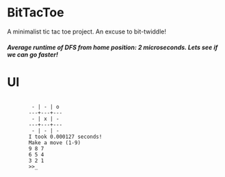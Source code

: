 # BitTacToe
 
A minimalist tic tac toe project. An excuse to bit-twiddle!  

#### *Average runtime of DFS from home position: 2 microseconds. Lets see if we can go faster!*

# UI

<pre>
 <code>
        - | - | o
       ---+---+---
        - | x | -
       ---+---+---
        - | - | -
       I took 0.000127 seconds!
       Make a move (1-9)
       9 8 7
       6 5 4
       3 2 1
       >>_
 </code>
</pre>
